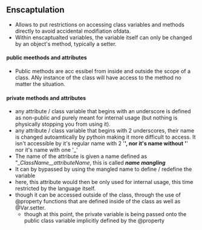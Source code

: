 ## Enscaptulation

- Allows to put restrictions on accessing class variables and methods directly to avoid accidental modifiation ofdata.
-  Within enscaptualted variables, the variable itself can only be changed by an object's method, typically a setter.
  
#### public meethods and attributes

- Public methods are acc essibel from inside and outside the scope of a class. ANy instance of the class will have access to the method no matter the situation.

#### private methods and attributes

- any attribute / class variable that begins with an underscore is defined as non-public and purely meant for internal usage (but nothing is physically stopping you from using it). 
- any attribute / class variable that begins with 2 underscores, their name is changed autoamtically by pythoin making it more difficult to access. It isn't accessible by it's regular name with 2 '__', nor it's name without '__' nor it's name with one '_'  
- The name of the attribute is given a name defined as "*_ClassName__attributeName*, this is called ***name mangling***
- It can by bypassed by using the mangled name to define / redefine the variable
- here, this attribute would then be only used for internal usage, this time restricted by the language itself.
- though it can be accessed outside of the class, through the use of @property functions that are defined inside of the class as well as @Var.setter.
    - though at this point, the private variable is being passed onto the public class variable implicitly defined by the @property
